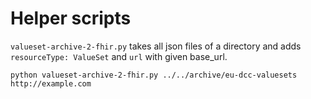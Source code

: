 # Helper scripts

`valueset-archive-2-fhir.py` takes all json files of a directory and adds `resourceType: ValueSet` and `url` with given base_url.

```
python valueset-archive-2-fhir.py ../../archive/eu-dcc-valuesets http://example.com
```